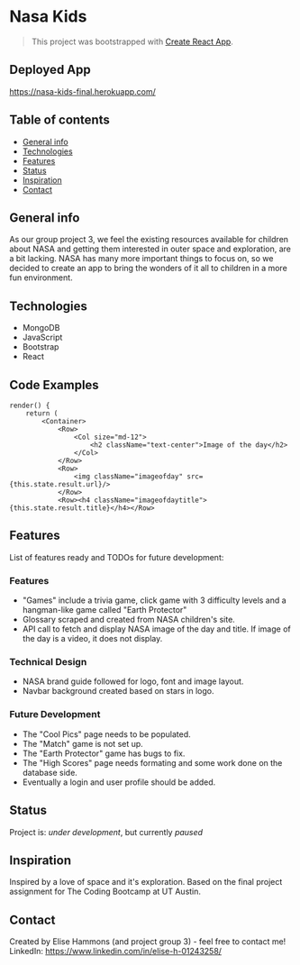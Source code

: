 # Nasa Kids
> This project was bootstrapped with [Create React App](https://github.com/facebook/create-react-app).
## Deployed App
https://nasa-kids-final.herokuapp.com/

## Table of contents
* [General info](#general-info)
* [Technologies](#technologies)
* [Features](#features)
* [Status](#status)
* [Inspiration](#inspiration)
* [Contact](#contact)

## General info
As our group project 3, we feel the existing resources available for children about NASA and getting them interested in outer space and exploration, are a bit lacking. NASA has many more important things to focus on, so we decided to create an app to bring the wonders of it all to children in a more fun environment.

## Technologies
* MongoDB
* JavaScript
* Bootstrap
* React

## Code Examples
    render() {
        return (
            <Container>
                <Row>
                    <Col size="md-12">
                        <h2 className="text-center">Image of the day</h2>
                    </Col>
                </Row>
                <Row>
                    <img className="imageofday" src={this.state.result.url}/>
                </Row>
                <Row><h4 className="imageofdaytitle">{this.state.result.title}</h4></Row>

## Features
List of features ready and TODOs for future development:
### Features
* "Games" include a trivia game, click game with 3 difficulty levels and a hangman-like game called "Earth Protector"
* Glossary scraped and created from NASA children's site.
* API call to fetch and display NASA image of the day and title. If image of the day is a video, it does not display.
### Technical Design
* NASA brand guide followed for logo, font and image layout.
* Navbar background created based on stars in logo.
### Future Development
* The "Cool Pics" page needs to be populated.
* The "Match" game is not set up.
* The "Earth Protector" game has bugs to fix.
* The "High Scores" page needs formating and some work done on the database side.
* Eventually a login and user profile should be added.

## Status
Project is: _under development_, but currently _paused_

## Inspiration
Inspired by a love of space and it's exploration.
Based on the final project assignment for The Coding Bootcamp at UT Austin.

## Contact
Created by Elise Hammons (and project group 3) - feel free to contact me!
<br>LinkedIn: https://www.linkedin.com/in/elise-h-01243258/
